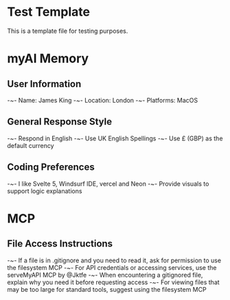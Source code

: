 # Test Template

This is a template file for testing purposes.

# myAI Memory

## User Information
-~- Name: James King
-~- Location: London
-~- Platforms: MacOS

## General Response Style
-~- Respond in English
-~- Use UK English Spellings
-~- Use £ (GBP) as the default currency

## Coding Preferences
-~- I like Svelte 5, Windsurf IDE, vercel and Neon
-~- Provide visuals to support logic explanations

# MCP

## File Access Instructions
-~- If a file is in .gitignore and you need to read it, ask for permission to use the filesystem MCP
-~- For API credentials or accessing services, use the serveMyAPI MCP by @Jktfe
-~- When encountering a gitignored file, explain why you need it before requesting access
-~- For viewing files that may be too large for standard tools, suggest using the filesystem MCP
